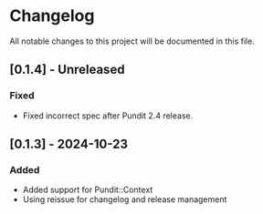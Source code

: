 # Changelog

All notable changes to this project will be documented in this file.

## [0.1.4] - Unreleased

### Fixed

- Fixed incorrect spec after Pundit 2.4 release.

## [0.1.3] - 2024-10-23

### Added

- Added support for Pundit::Context
- Using reissue for changelog and release management
